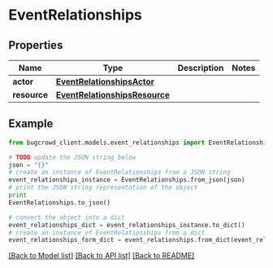 # EventRelationships


## Properties

Name | Type | Description | Notes
------------ | ------------- | ------------- | -------------
**actor** | [**EventRelationshipsActor**](EventRelationshipsActor.md) |  | 
**resource** | [**EventRelationshipsResource**](EventRelationshipsResource.md) |  | 

## Example

```python
from bugcrowd_client.models.event_relationships import EventRelationships

# TODO update the JSON string below
json = "{}"
# create an instance of EventRelationships from a JSON string
event_relationships_instance = EventRelationships.from_json(json)
# print the JSON string representation of the object
print
EventRelationships.to_json()

# convert the object into a dict
event_relationships_dict = event_relationships_instance.to_dict()
# create an instance of EventRelationships from a dict
event_relationships_form_dict = event_relationships.from_dict(event_relationships_dict)
```
[[Back to Model list]](../README.md#documentation-for-models) [[Back to API list]](../README.md#documentation-for-api-endpoints) [[Back to README]](../README.md)


